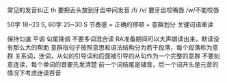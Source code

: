 常见的发音纠正
th 要把舌头放到牙齿中间发音
/f/ /v/ 要牙齿咬嘴唇
/w/不能咬唇

50字 18~23 S, 60字 25~30 S
节奏感 = 正确的停顿 + 意群划分
关键词语重读

保持匀速 平调 句尾降调 不要多词混合读
RA准备期间可以大声朗读出来，默读没有那么大的帮助
意群指句子按照意思和语法结构分为若干段落，每个段落称为意群
关系词，连词，从句的引导词和后面被引导的从句作为一个完整的意群
不要刻意连读，每个单词的音要先发清楚
前一个词结尾是辅音，后一个词开头是元音的情况下考虑连读吞音